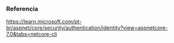 ### Referencia 

https://learn.microsoft.com/pt-br/aspnet/core/security/authentication/identity?view=aspnetcore-7.0&tabs=netcore-cli